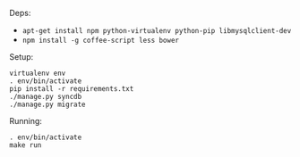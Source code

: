 Deps:

  * ``apt-get install npm python-virtualenv python-pip libmysqlclient-dev``
  * ``npm install -g coffee-script less bower``

Setup:

    virtualenv env
    . env/bin/activate
    pip install -r requirements.txt
    ./manage.py syncdb
    ./manage.py migrate

Running:

    . env/bin/activate
    make run
